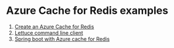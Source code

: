 # Azure Cache for Redis examples

1. [Create an Azure Cache for Redis](create/README.md) 
2. [Lettuce command line client](lettuce/README.md)
3. [Spring boot with Azure cache for Redis](springboot-azureredis/README.md)

<!-- workflow.run() 

  exit 0
  
  -->
